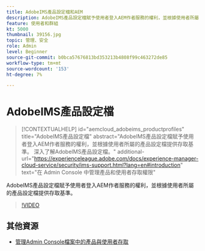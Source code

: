 ```yaml
---
title: AdobeIMS產品設定檔和AEM
description: AdobeIMS產品設定檔賦予使用者登入AEM作者服務的權利，並根據使用者所屬的產品設定檔提供存取基準。
feature: 使用者和群組
kt: 5000
thumbnail: 39156.jpg
topic: 管理、安全
role: Admin
level: Beginner
source-git-commit: b0bca57676813bd353213b4808f99c463272de85
workflow-type: tm+mt
source-wordcount: '153'
ht-degree: 7%

---
```



# AdobeIMS產品設定檔

>[!CONTEXTUALHELP]
>id="aemcloud_adobeims_productprofiles"
>title="AdobeIMS產品設定檔"
>abstract="AdobeIMS產品設定檔賦予使用者登入AEM作者服務的權利，並根據使用者所屬的產品設定檔提供存取基準。 深入了解AdobeIMS產品設定檔。"
>additional-url="https://experienceleague.adobe.com/docs/experience-manager-cloud-service/security/ims-support.html?lang=en#introduction" text="在 Admin Console 中管理產品和使用者存取權限"

AdobeIMS產品設定檔賦予使用者登入AEM作者服務的權利，並根據使用者所屬的產品設定檔提供存取基準。

>[!VIDEO](https://video.tv.adobe.com/v/39156/?quality=12&learn=on)

## 其他資源

+ [管理Admin Console檔案中的產品與使用者存取](https://docs.adobe.com/content/help/en/experience-manager-cloud-service/security/ims-support.html#managing-products-and-user-access-in-admin-console)

